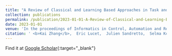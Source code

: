 ```yaml
---
title: "A Review of Classical and Learning Based Approaches in Task and Motion Planning"
collection: publications
permalink: /publication/2023-01-01-A-Review-of-Classical-and-Learning-Based-Approaches-in-Task-and-Motion-Planning
date: 2023-01-01
venue: 'In the proceedings of Informatics in Control, Automation and Robotics'
citation: ' <b>Kai Zhang</b>,  Eric Lucet,  Julien Sandretto,  Selma Kchir,  David Filliat, &quot;A Review of Classical and Learning Based Approaches in Task and Motion Planning.&quot; In the proceedings of Informatics in Control, Automation and Robotics, 2023.'
---
```

Find it at [Google Scholar](https://scholar.google.com/scholar?q=A+Review+of+Classical+and+Learning+Based+Approaches+in+Task+and+Motion+Planning){:target="_blank"} 

